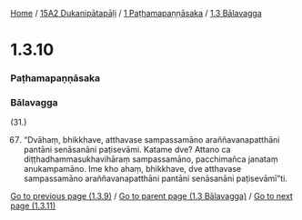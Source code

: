 
[Home](/) / [15A2 Dukanipātapāḷi](/tipitaka/15A2.md) / [1 Paṭhamapaṇṇāsaka](/tipitaka/15A2/1.md) / [1.3 Bālavagga](/tipitaka/15A2/1/1.3.md)

# 1.3.10

### Paṭhamapaṇṇāsaka

### Bālavagga

(31.)

67. “Dvāhaṃ, bhikkhave, atthavase sampassamāno araññavanapatthāni pantāni senāsanāni paṭisevāmi. Katame dve? Attano ca diṭṭhadhammasukhavihāraṃ sampassamāno, pacchimañca janataṃ anukampamāno. Ime kho ahaṃ, bhikkhave, dve atthavase sampassamāno araññavanapatthāni pantāni senāsanāni paṭisevāmī”ti.

[Go to previous page (1.3.9)](/tipitaka/15A2/1/1.3/1.3.9.md) / [Go to parent page (1.3 Bālavagga)](/tipitaka/15A2/1/1.3.md) / [Go to next page (1.3.11)](/tipitaka/15A2/1/1.3/1.3.11.md)


